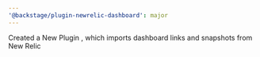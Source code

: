 ```yaml
---
'@backstage/plugin-newrelic-dashboard': major
---
```


Created a New Plugin , which imports dashboard links and snapshots from New Relic
